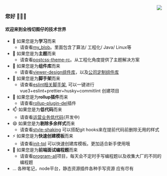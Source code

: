 <img align="right" src="https://github-readme-stats.vercel.app/api?username=a572251465&show_icons=true&icon_color=CE1D2D&text_color=718096&bg_color=ffffff&hide_title=true" />

### 您好 👋👋👋 
#### 欢迎来到全栈切图仔的技术世界
- 🔭 如果您是为**学习**而来
  - 请查看[my_blob](https://github.com/a572251465/my-blog)。里面包含了算法/ 工程化/ Java/ Linux等
- 🌱 如果您是为**主题**而来
  - 请查看[postcss-theme-rc](https://github.com/a572251465/postcss-theme-rc)。从工程化角度提供了主题解决方案
- 👯 如果您是为**组件库**而来
  - 请查看[viewer-design组件库](https://github.com/a572251465/viewer-design)，以及[公司定制组件库](https://github.com/a572251465/vu-design-plus)
- 🤔 如果您是为**脚手架**而来
  - 请查看[eslint相关脚手架](https://github.com/a572251465/vite-eslint-cli), 可以一键进行vue3+eslint+prettier+husky+commitlint 创建项目
- 💬 如果您是为**rollup插件**而来
  - 请查看[rollup-plugin-del](https://github.com/a572251465/rollup-plugin-del)插件
- 📫 如果您是为**低代码**而来
  - 请查看[运营业务低代码](https://github.com/a572251465/operate-drag-lowcode)(开发中)
- 😄 如果您是为**剔除多余样式**而来
  - 请查看[style-shaking](https://github.com/a572251465/style-shaking) 可以搭配git hooks来在提前代码前删除无用的样式
- ⚡ 如果您是为**快速创建模板**而来
  - 请查看[init-tpl](https://github.com/a572251465/init-tpl) 可以快速创建库模板。更加适合新手使用哦
- 🔭 如果您是为**前端面试编程题**而来
  - 请查看[program-all](https://github.com/a572251465/program-all)项目，每天会不定时手写编程题以及收集大厂的不同的编程题
- ... 各种笔记，node平台，静态资源插件各种手写资源 应有尽有
<!--
**a572251465/a572251465** is a ✨ _special_ ✨ repository because its `README.md` (this file) appears on your GitHub profile.

Here are some ideas to get you started:

- 🔭 I’m currently working on ...
- 🌱 I’m currently learning ...
- 👯 I’m looking to collaborate on ...
- 🤔 I’m looking for help with ...
- 💬 Ask me about ...
- 📫 How to reach me: ...
- 😄 Pronouns: ...
- ⚡ Fun fact: ...
-->
